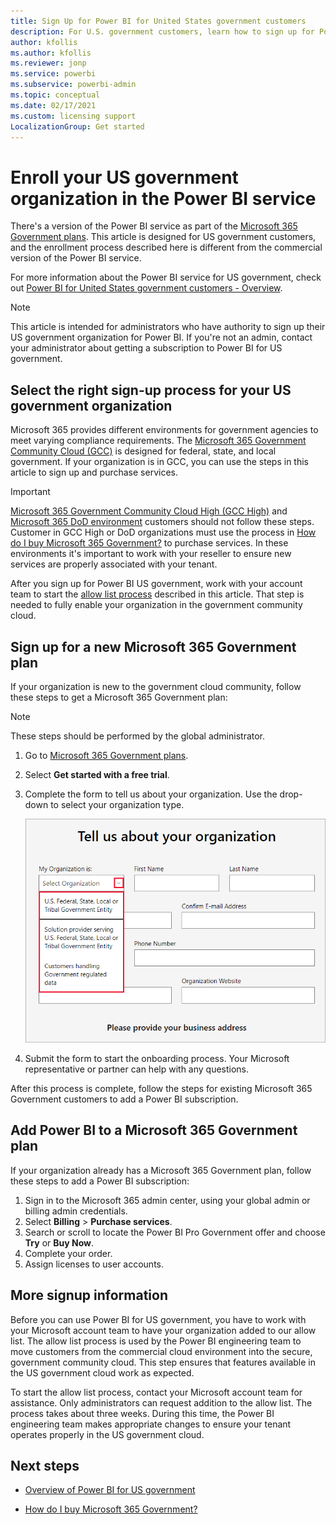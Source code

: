 ```yaml
---
title: Sign Up for Power BI for United States government customers
description: For U.S. government customers, learn how to sign up for Power BI is the government community cloud.
author: kfollis
ms.author: kfollis
ms.reviewer: jonp
ms.service: powerbi
ms.subservice: powerbi-admin
ms.topic: conceptual
ms.date: 02/17/2021
ms.custom: licensing support
LocalizationGroup: Get started
---
```

# Enroll your US government organization in the Power BI service

There's a version of the Power BI service as part of the [Microsoft 365 Government plans](https://www.microsoft.com/microsoft-365/government/compare-office-365-government-plans?rtc=1). This article is designed for US government customers, and the enrollment process described here is different from the commercial version of the Power BI service.

For more information about the Power BI service for US government, check out [Power BI for United States government customers - Overview](service-govus-overview.md).

> [!NOTE]
> This article is intended for administrators who have authority to sign up their US government organization for Power BI. If you're not an admin, contact your administrator about getting a subscription to Power BI for US government.
>

## Select the right sign-up process for your US government organization

Microsoft 365 provides different environments for government agencies to meet varying compliance requirements. The  [Microsoft 365 Government Community Cloud (GCC)](/office365/servicedescriptions/office-365-platform-service-description/office-365-us-government/gcc) is designed for federal, state, and local government. If your organization is in GCC, you can use the steps in this article to sign up and purchase services.

>[!IMPORTANT]
>[Microsoft 365 Government Community Cloud High (GCC High)](/office365/servicedescriptions/office-365-platform-service-description/office-365-us-government/gcc-high-and-dod) and [Microsoft 365 DoD environment](/office365/servicedescriptions/office-365-platform-service-description/office-365-us-government/gcc-high-and-dod) customers should not follow these steps. Customer in GCC High or DoD organizations must use the process in [How do I buy Microsoft 365 Government?](/office365/servicedescriptions/office-365-platform-service-description/office-365-us-government/microsoft-365-government-how-to-buy#how-do-i-buy-microsoft-365-government) to purchase services. In these environments it's important to work with your reseller to ensure new services are properly associated with your tenant.

After you sign up for Power BI US government, work with your account team to start the [allow list process](#additional-signup-information) described in this article. That step is needed to fully enable your organization in the government community cloud.

## Sign up for a new Microsoft 365 Government plan

If your organization is new to the government cloud community, follow these steps to get a Microsoft 365 Government plan:

> [!NOTE]
> These steps should be performed by the global administrator.
>

1. Go to [Microsoft 365 Government plans](https://products.office.com/government/office-365-web-services-for-government).
2. Select **Get started with a free trial**.
3. Complete the form to tell us about your organization. Use the drop-down to select your organization type.

   ![Select organization type in trial sign-up](media/service-govus-signup/gcc-trial-signup.png)

4. Submit the form to start the onboarding process. Your Microsoft representative or partner can help with any questions.

After this process is complete, follow the steps for existing Microsoft 365 Government customers to add a Power BI subscription.

## Add Power BI to a Microsoft 365 Government plan

If your organization already has a Microsoft 365 Government plan, follow these steps to add a Power BI subscription:

1. Sign in to the Microsoft 365 admin center, using your global admin or billing admin credentials.
2. Select **Billing** > **Purchase services**.
4. Search or scroll to locate the Power BI Pro Government offer and choose **Try** or **Buy Now**.
5. Complete your order.
6. Assign licenses to user accounts.

## More signup information

Before you can use Power BI for US government, you have to work with your Microsoft account team to have your organization added to our allow list. The allow list process is used by the Power BI engineering team to move customers from the commercial cloud environment into the secure, government community cloud. This step ensures that features available in the US government cloud work as expected.

To start the allow list process, contact your Microsoft account team for assistance. Only administrators can request addition to the allow list. The process takes about three weeks. During this time, the Power BI engineering team makes appropriate changes to ensure your tenant operates properly in the US government cloud.

## Next steps

* [Overview of Power BI for US government](service-govus-overview.md)
- [How do I buy Microsoft 365 Government?](/office365/servicedescriptions/office-365-platform-service-description/office-365-us-government/microsoft-365-government-how-to-buy#how-do-i-buy-microsoft-365-government)